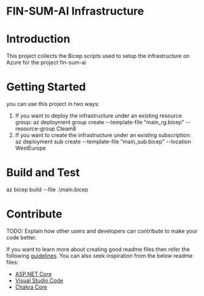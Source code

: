 # FIN-SUM-AI Infrastructure
# Introduction 
This project collects the Bicep scripts used to setup the infrastructure on Azure for the project fin-sum-ai

# Getting Started
 you can use this project in two ways:
1.	If you want to deploy the infrastructure under an existing resource group: az deployment group create --template-file "main_rg.bicep" --resource-group Cteam8
2.	If you want to create the infrastructure under an existing subscription: az deployment sub create --template-file "main_sub.bicep" --location WestEurope

# Build and Test
az bicep build --file .\main.bicep

# Contribute
TODO: Explain how other users and developers can contribute to make your code better. 

If you want to learn more about creating good readme files then refer the following [guidelines](https://docs.microsoft.com/en-us/azure/devops/repos/git/create-a-readme?view=azure-devops). You can also seek inspiration from the below readme files:
- [ASP.NET Core](https://github.com/aspnet/Home)
- [Visual Studio Code](https://github.com/Microsoft/vscode)
- [Chakra Core](https://github.com/Microsoft/ChakraCore)


